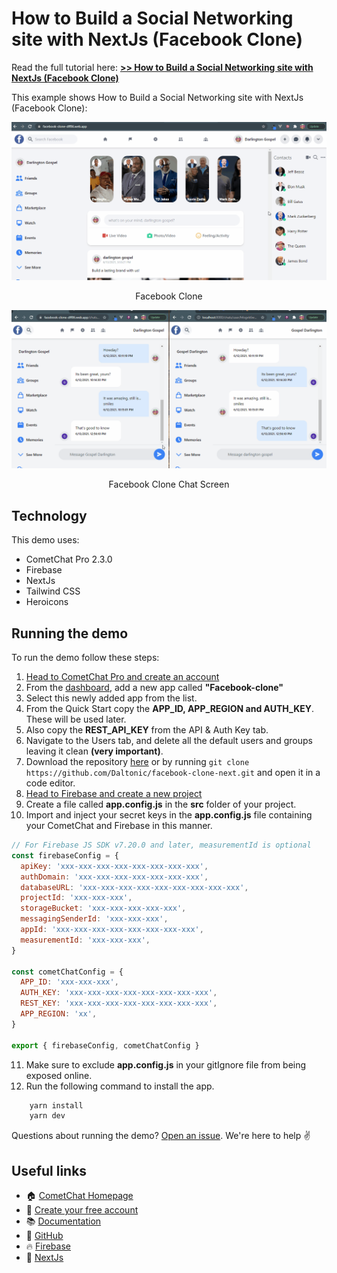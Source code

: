 # How to Build a Social Networking site with NextJs (Facebook Clone)

Read the full tutorial here: [**>> How to Build a Social Networking site with NextJs (Facebook Clone)**](https://www.cometchat.com/tutorials/#)

This example shows How to Build a Social Networking site with NextJs (Facebook Clone):

![Facebook Clone](./screenshots/0.gif)
<center><figcaption>Facebook Clone</figcaption></center>

![Facebook Clone Chat Screen](./screenshots/1.gif)
<center><figcaption>Facebook Clone Chat Screen</figcaption></center>

## Technology

This demo uses:

- CometChat Pro 2.3.0
- Firebase
- NextJs
- Tailwind CSS
- Heroicons

## Running the demo

To run the demo follow these steps:

1. [Head to CometChat Pro and create an account](https://app.cometchat.com/signup)
2. From the [dashboard](https://app.cometchat.com/apps), add a new app called **"Facebook-clone"**
3. Select this newly added app from the list.
4. From the Quick Start copy the **APP_ID, APP_REGION and AUTH_KEY**. These will be used later.
5. Also copy the **REST_API_KEY** from the API & Auth Key tab.
6. Navigate to the Users tab, and delete all the default users and groups leaving it clean **(very important)**.
7. Download the repository [here](https://github.com/Daltonic/facebook-clone-next/archive/master.zip) or by running `git clone https://github.com/Daltonic/facebook-clone-next.git` and open it in a code editor.
8. [Head to Firebase and create a new project](https://console.firebase.google.com)
9. Create a file called **app.config.js** in the **src** folder of your project.
10. Import and inject your secret keys in the **app.config.js** file containing your CometChat and Firebase in this manner.

```js
// For Firebase JS SDK v7.20.0 and later, measurementId is optional
const firebaseConfig = {
  apiKey: 'xxx-xxx-xxx-xxx-xxx-xxx-xxx-xxx',
  authDomain: 'xxx-xxx-xxx-xxx-xxx-xxx-xxx',
  databaseURL: 'xxx-xxx-xxx-xxx-xxx-xxx-xxx-xxx-xxx',
  projectId: 'xxx-xxx-xxx',
  storageBucket: 'xxx-xxx-xxx-xxx-xxx',
  messagingSenderId: 'xxx-xxx-xxx',
  appId: 'xxx-xxx-xxx-xxx-xxx-xxx-xxx-xxx',
  measurementId: 'xxx-xxx-xxx',
}

const cometChatConfig = {
  APP_ID: 'xxx-xxx-xxx',
  AUTH_KEY: 'xxx-xxx-xxx-xxx-xxx-xxx-xxx-xxx',
  REST_KEY: 'xxx-xxx-xxx-xxx-xxx-xxx-xxx-xxx',
  APP_REGION: 'xx',
}

export { firebaseConfig, cometChatConfig }
```

11. Make sure to exclude **app.config.js** in your gitIgnore file from being exposed online.
12. Run the following command to install the app.

```sh
    yarn install
    yarn dev
```

Questions about running the demo? [Open an issue](https://github.com/Daltonic/facebook-clone-next/issues). We're here to help ✌️

## Useful links

- 🏠 [CometChat Homepage](https://app.cometchat.com/signup)
- 🚀 [Create your free account](https://app.cometchat.com/apps)
- 📚 [Documentation](https://prodocs.cometchat.com)
- 👾 [GitHub](https://www.github.com/cometchat-pro)
- 🔥 [Firebase](https://console.firebase.google.com)
- 🔷 [NextJs](https://nextjs.org/)
